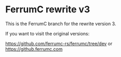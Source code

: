 # FerrumC rewrite v3


This is the FerrumC branch for the rewrite version 3.

If you want to visit the original versions:

https://github.com/ferrumc-rs/ferrumc/tree/dev
or
https://github.ferrumc.com

